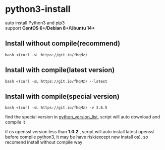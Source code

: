 # python3-install
auto install Python3 and pip3  
support **CentOS 6+/Debian 8+/Ubuntu 14+**

## Install without compile(recommend)
```
bash <(curl -sL https://git.io/fhqMz)
```

## Install with compile(latest version)
```
bash <(curl -sL https://git.io/fhqMz) --latest
```

## Install with compile(special version)
```
bash <(curl -sL https://git.io/fhqMz) -v 3.6.5
```
find the special version in [python_version_list](https://www.python.org/ftp/python/), script will auto download and compile it   

if os openssl version less than **1.0.2** , script will auto install latest openssl before compile python3, it may be have risk(except new install os), so recomend install without compile way
